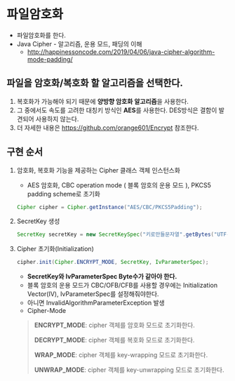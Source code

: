 # 파일암호화
- 파일암호화를 한다.
- Java Cipher - 알고리즘, 운용 모드, 패딩의 이해 
    - http://happinessoncode.com/2019/04/06/java-cipher-algorithm-mode-padding/

## 파일을 암호화/복호화 할 알고리즘을 선택한다. ##
1. 복호화가 가능해야 되기 때문에 **양방향 암호화 알고리즘**을 사용한다.
2. 그 중에서도 속도를 고려한 대칭키 방식인 **AES**를 사용한다. DES방식은 결함이 발견되어 사용하지 않는다.
3. 더 자세한 내용은 https://github.com/orange601/Encrypt 참조한다.

## 구현 순서 ##
1. 암호화, 복호화 기능을 제공하는 Cipher 클래스 객체 인스턴스화
    - AES 암호화, CBC operation mode ( 블록 암호의 운용 모드 ), PKCS5 padding scheme로 초기화
    ````java
    Cipher cipher = Cipher.getInstance("AES/CBC/PKCS5Padding");
    ````
2. SecretKey 생성
    ````java
    SecretKey secretKey = new SecretKeySpec("키로만들문자열".getBytes("UTF-8"), "AES");
    ````
    
3. Cipher 초기화(Initialization)
    ````java
    cipher.init(Cipher.ENCRYPT_MODE, SecretKey, IvParameterSpec);
    ````
    - **SecretKey와 IvParameterSpec Byte수가 같아야 한다.**
    - 블록 암호의 운용 모드가 CBC/OFB/CFB를 사용할 경우에는 Initialization Vector(IV), IvParameterSpec를 설정해줘야한다. 
    - 아니면 InvalidAlgorithmParameterException 발생
    - Cipher-Mode
    > **ENCRYPT_MODE**: cipher 객체를 암호화 모드로 초기화한다. 
    >
    > **DECRYPT_MODE**: cipher 객체를 복호화 모드로 초기화한다. 
    > 
    > **WRAP_MODE**: cipher 객체를 key-wrapping 모드로 초기화한다. 
    > 
    > **UNWRAP_MODE**: cipher 객체를  key-unwrapping 모드로 초기화한다.


